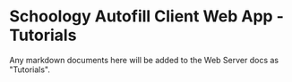 # Schoology Autofill Client Web App - Tutorials

Any markdown documents here will be added to the Web Server docs as "Tutorials".
